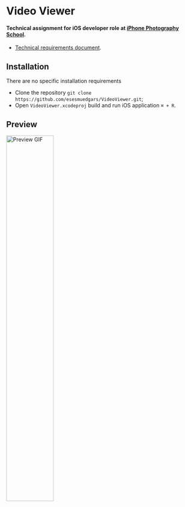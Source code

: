 # Video Viewer

#### Technical assignment for iOS developer role at [iPhone Photography School](iphonephotographyschool.com/).
- [Technical requirements document](https://github.com/esesmuedgars/VideoViewer/blob/master/RequirementsDocument.md).

## Installation

There are no specific installation requirements
- Clone the repository `git clone https://github.com/esesmuedgars/VideoViewer.git`;
- Open `VideoViewer.xcodeproj` build and run iOS application `⌘ + R`.

## Preview

<img alt="Preview GIF" src="https://github.com/esesmuedgars/VideoViewer/blob/assets/preview.gif" width="50%" />
